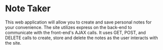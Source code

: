 # Note Taker
This web application will allow you to create and save personal notes for your convenience. The site utilizes express on the back-end to communicate with the front-end's AJAX calls. It uses GET, POST, and DELETE calls to create, store and delete the notes as the user interacts with the site.
